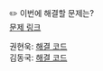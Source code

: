 ✏️ 이번에 해결할 문제는? <br>
[문제 링크](https://leetcode.com/problems/reverse-linked-list/)

권현욱: [해결 코드](https://github.com/woogie01/Algorithm-Hub/blob/main/LeetCode/Easy/0206-reverse-linked-list/0206-reverse-linked-list.java) <br>
김동국: [해결 코드](https://github.com/catomat0/algorithm/blob/main/LeetCode/Easy/0206-reverse-linked-list/0206-reverse-linked-list.java) <br>

